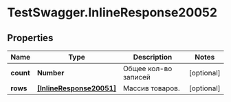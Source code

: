 # TestSwagger.InlineResponse20052

## Properties

Name | Type | Description | Notes
------------ | ------------- | ------------- | -------------
**count** | **Number** | Общее кол-во записей | [optional] 
**rows** | [**[InlineResponse20051]**](InlineResponse20051.md) | Массив товаров. | [optional] 


